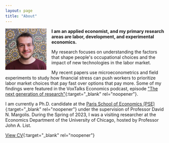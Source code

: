 ```yaml
---
layout: page
title: "About"
---
```


<img
src="/assets/images/thiago_scarelli.jpg"
alt="Thiago Scarelli"
style="float: left;
	padding-right: 16px;
    padding-bottom: 16px;
    width: 130px;">

**I am an applied economist, and my primary research areas are labor, development, and experimental economics.** 

My research focuses on understanding the factors that shape people's occupational choices and the impact of new technologies in the labor market.

My recent papers use microeconometrics and field experiments to study how financial stress can push workers to prioritize labor market choices that pay fast over options that pay more. Some of my findings were featured in the VoxTalks Economics podcast, episode ["The next generation of research"](https://cepr.org/multimedia/next-generation-research){:target="_blank" rel="noopener"}. 

I am currently a Ph.D. candidate at the [Paris School of Economics (PSE)](https://www.parisschoolofeconomics.eu/en/scarelli-thiago/){:target="_blank" rel="noopener"} under the supervision of Professor David N. Margolis. During the Spring of 2023, I was a visiting researcher at the Economics Department of the University of Chicago, hosted by Professor John A. List.

[View CV](https://thiagoscarelli.github.io/assets/pdfs/Thiago_Scarelli_CV.pdf){:target="_blank" rel="noopener"}
